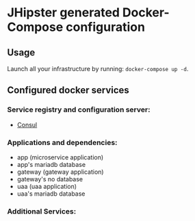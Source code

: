 # JHipster generated Docker-Compose configuration

## Usage

Launch all your infrastructure by running: `docker-compose up -d`.

## Configured docker services

### Service registry and configuration server:
- [Consul](http://localhost:8500)

### Applications and dependencies:
- app (microservice application)
- app's mariadb database
- gateway (gateway application)
- gateway's no database
- uaa (uaa application)
- uaa's mariadb database

### Additional Services:

